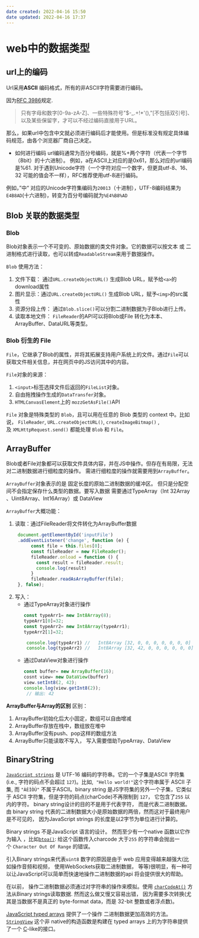 ```yaml
---
date created: 2022-04-16 15:50
date updated: 2022-04-16 17:37
---
```


# web中的数据类型

## url上的编码

Url采用**ASCII** 编码格式，所有的非ASCII字符需要进行编码。

因为[RFC 3986](https://datatracker.ietf.org/doc/html/rfc3986)规定.

> 只有字母和数字[0-9a-zA-Z]、一些特殊符号"$-_.+!*'(),"[不包括双引号]、以及某些保留字，才可以不经过编码直接用于URL。

那么，如果url中包含中文就必须进行编码后才能使用。但是标准没有规定具体编码规范，由各个浏览器厂商自己决定。

- 如何进行编码
  url编码通常为百分号编码，就是%+两个字符（代表一个字节（8bit）的十六进制）。 例如，a在ASCII上对应的是0x61，那么对应的url编码是%61.
  对于遇到Unicode字符（一个字符对应一个数字，但更具utf-8、16、32 可能的值会不一样），RFC推荐使用utf-8进行编码。

例如，”中“ 对应的Unicode字符集编码为`20013`（十进制），UTF-8编码结果为`E4B8AD`(十六进制)，转变为百分号编码就为`%E4%B8%AD`

## Blob 关联的数据类型

### Blob

Blob对象表示一个不可变的、原始数据的类文件对象。它的数据可以按文本 或 二进制格式进行读取，也可以转成`ReadableStream`来用于数据操作。

`Blob` 使用方法：

1. 文件下载： 通过`URL.createObjectURL()` 生成Blob URL，赋予给`<a>`的download属性
2. 图片显示：通过`URL.createObjectURL()` 生成Blob URL，赋予`<img>`的src属性
3. 资源分段上传： 通过`Blob.slice()`可以分割二进制数据为子Blob进行上传。
4. 读取本地文件： `FileReader`的API可以将Blob或File 转化为本本、ArrayBuffer、DataURL等类型。

### Blob 衍生的 File

`File`，它继承了Blob的属性，并将其拓展支持用户系统上的文件。通过`File`可以获取文件相关信息，并在网页中的JS访问其中的内容。

`File`对象的来源：

1. `<input>`标签选择文件后返回的`FileList`对象。
2. 自由拖拽操作生成的`DataTransfer`对象。
3. `HTMLCanvasElement`上的 `mozzGetAsFile()`API

`File` 对象是特殊类型的 `Blob`，且可以用在任意的 Blob 类型的 context 中。比如说， `FileReader`, `URL.createObjectURL()`, `createImageBitmap()` , 及 `XMLHttpRequest.send()` 都能处理 `Blob` 和 `File`。

## ArrayBuffer

Blob或者File对象都可以获取文件具体内容，并在JS中操作。但存在有局限，无法对二进制数据进行细粒度的操作。 需进行细粒度的操作就需要用到`ArrayBuffer`。

`ArrayBuffer`对象表示的是 固定长度的原始二进制数据的缓冲区。 但只是分配空间不会指定保存什么类型的数据。要写入数据 需要通过TypeArray（Int
32Array 、Uint8Array、Int16Array）或 DataView

`ArrayBuffer`大概功能：

1. 读取：通过FileReader将文件转化为ArrayBuffer数据
   ```js
    document.getElementById('inputFile')
   	.addEventListener('change', function (e) {
         const file = this.files[0];
         const fileReader = new FileReader();
         fileReader.onload = function () {
           const result = fileReader.result;
           console.log(result)
         }
         fileReader.readAsArrayBuffer(file);
   	}, false);

   ```
2. 写入：
   - 通过TypeArray对象进行操作
     ```js
     const typeArr1= new Int8Array(8);
     typeArr1[0]=32;
     const typeArr2= new Int8Array(typeArr1);
     typeArr2[1]=32;

      console.log(typeArr1) //   Int8Array [32, 0, 0, 0, 0, 0, 0, 0]
      console.log(typeArr2) //   Int8Array [32, 42, 0, 0, 0, 0, 0, 0]
     ```
   - 通过DataView对象进行操作
     ```js
     const buffer= new ArrayBuffer(16);
     cosnt view= new DataView(buffer)
     view.setInt8(2, 42);
     console.log(view.getInt8(2));
      // 输出: 42
     ```

**ArrayBuffer与Array的区别**
区别：

1. ArrayBuffer初始化后大小固定，数组可以自由增减
2. ArrayBuffer存放在栈中，数组放在堆中
3. ArrayBuffer没有push、pop这样的数组方法
4. ArrayBuffer只能读取不写入， 写入需要借助TypeArray、DataView

## BinaryString

[`JavaScript strings`](https://developer.mozilla.org/zh-CN/docs/Web/JavaScript/Reference/Global_Objects/String) 是 UTF-16 编码的字符串。它的一个子集是ASCII 字符集(i.e., 字符的码点不会超过 `127`)。比如,  `"Hello world!"`这个字符串属于 ASCII 子集, 而 `"ÀÈÌÒÙ"` 不属于ASCII。binary string 是JS字符集的另外一个子集，它类似于 ASCII 字符集，但是字符的码点(charCode)不再限制到 `127`， 它包含了`255` 以内的字符。 binary string设计的目的不是用于代表字符， 而是代表二进制数据。由 binary string 代表的二进制数据大小是原始数据的两倍，然而这对于最终用户是不可见的， 因为JavaScript strings 的长度是以2字节为单位进行计算的。

Binary strings 不是JavaScript 语言的设计。 然而至少有一个native 函数以它作为输入 ，比如[`btoa()`](https://developer.mozilla.org/zh-CN/docs/Web/API/btoa "btoa()"): 给这个函数传入charcode 大于`255` 的字符串会抛出一个 `Character Out Of Range` 的错误。

引入Binary strings来代表`uint8` 数字的原因是由于 web 应用变得越来越强大(比如操作音频和视频， 使用WebSockets获取二进制数据， 等等)很明显，有一种可以让JavaScript可以简单而快速地操作二进制数据的api 将会提供很大的帮助。

在以前， 操作二进制数据必须通过对字符串的操作来模拟。使用 [`charCodeAt()`](https://developer.mozilla.org/en-US/docs/JavaScript/Reference/Global_Objects/String/charCodeAt "JavaScript/Reference/Global Objects/String/charCodeAt") 方法从Binary strings读取数据. 然而这么做又慢又容易出错， 因为需要多次转换(尤其是当数据不是真正的 byte-format data，而是 32-bit 整数或者浮点数)。

[JavaScript typed arrays](https://developer.mozilla.org/en-US/docs/Web/JavaScript/Typed_arrays "/en-US/docs/Web/JavaScript/Typed_arrays") 提供了一个操作 二进制数据更加高效的方法。[`StringView`](https://developer.mozilla.org/en-US/docs/Web/JavaScript/Typed_arrays/StringView "/en-US/docs/Web/JavaScript/Typed_arrays/StringView") 这个非 native的构造函数是构建在 typed arrays 上的为字符串提供了一个 [C](http://en.wikipedia.org/wiki/C_%28programming_language%29)-like的接口。
